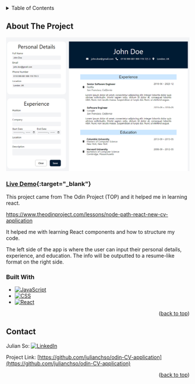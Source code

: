 <!-- TABLE OF CONTENTS -->
<details>
  <summary>Table of Contents</summary>
  <ol>
    <li>
      <a href="#about-the-project">About The Project</a>
      <ul>
        <li><a href="#built-with">Built With</a></li>
      </ul>
    </li>
    <li><a href="#contact">Contact</a></li>
  </ol>
</details>

<!-- ABOUT THE PROJECT -->

## About The Project

![app](media/app.png)

### [Live Demo](https://julianchso.github.io/odin-CV-application/){:target="_blank"}

This project came from The Odin Project (TOP) and it helped me in learning react.

https://www.theodinproject.com/lessons/node-path-react-new-cv-application

It helped me with learning React components and how to structure my code.

The left side of the app is where the user can input their personal details, experience, and education. The info will be outputted to a resume-like format on the right side.

<!-- BUILT WITH -->

### Built With

- [![JavaScript](https://img.shields.io/badge/JavaScript-323330?style=for-the-badge&logo=javascript&logoColor=F7DF1E)](https://developer.mozilla.org/en-US/docs/Web/JavaScript)
- [![CSS](https://img.shields.io/badge/CSS3-1572B6?style=for-the-badge&logo=css3&logoColor=white)](https://developer.mozilla.org/en-US/docs/Web/CSS)
- [![React](https://img.shields.io/badge/React-20232A?style=for-the-badge&logo=react&logoColor=61DAFB)](https://reactjs.org/)

<p align="right">(<a href="#readme-top">back to top</a>)</p>

<!-- CONTACT -->

## Contact

Julian So: [![LinkedIn](https://img.shields.io/badge/LinkedIn-0077B5?style=for-the-badge&logo=linkedin&logoColor=white)](https://www.linkedin.com/in/chjulianso/)

Project Link: [https://github.com/julianchso/odin-CV-application](https://github.com/julianchso/odin-CV-application)

<p align="right">(<a href="#readme-top">back to top</a>)</p>
